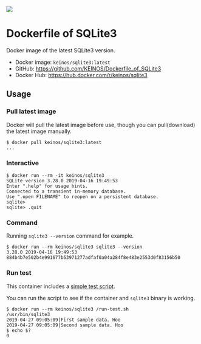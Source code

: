 [![](https://images.microbadger.com/badges/image/keinos/sqlite3.svg)](https://hub.docker.com/r/keinos/sqlite3 "DockerHub")

# Dockerfile of SQLite3

Docker image of the latest SQLite3 version.

- Docker image: `keinos/sqlite3:latest`
- GitHub: <https://github.com/KEINOS/Dockerfile_of_SQLite3>
- Docker Hub: <https://hub.docker.com/r/keinos/sqlite3>

## Usage

### Pull latest image

Docker will pull the latest image before use, though you can pull(download) the latest image manually.

```shellsession
$ docker pull keinos/sqlite3:latest
...
```

### Interactive

```shellsession
$ docker run --rm -it keinos/sqlite3
SQLite version 3.28.0 2019-04-16 19:49:53
Enter ".help" for usage hints.
Connected to a transient in-memory database.
Use ".open FILENAME" to reopen on a persistent database.
sqlite>
sqlite> .quit
```

### Command

Running `sqlite3 --version` command for example.

```shellsession
$ docker run --rm keinos/sqlite3 sqlite3 --version
3.28.0 2019-04-16 19:49:53 884b4b7e502b4e991677b53971277adfaf0a04a284f8e483e2553d0f83156b50
```

### Run test

This container includes a [simple test script](https://github.com/KEINOS/Dockerfile_of_SQLite3/blob/master/run-test.sh).

You can run the script to see if the container and `sqlite3` binary is working.

```shellsession
$ docker run --rm keinos/sqlite3 /run-test.sh
/usr/bin/sqlite3
2019-04-27 09:05:09|First sample data. Hoo
2019-04-27 09:05:09|Second sample data. Hoo
$ echo $?
0
```

